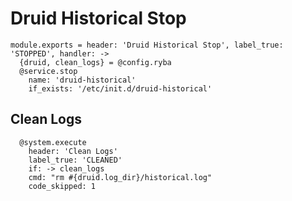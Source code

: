 
# Druid Historical Stop

    module.exports = header: 'Druid Historical Stop', label_true: 'STOPPED', handler: ->
      {druid, clean_logs} = @config.ryba
      @service.stop
        name: 'druid-historical'
        if_exists: '/etc/init.d/druid-historical'

## Clean Logs

      @system.execute
        header: 'Clean Logs'
        label_true: 'CLEANED'
        if: -> clean_logs
        cmd: "rm #{druid.log_dir}/historical.log"
        code_skipped: 1
